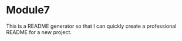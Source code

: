 # Module7
This is a README generator so that I can quickly create a professional README for a new project.  
